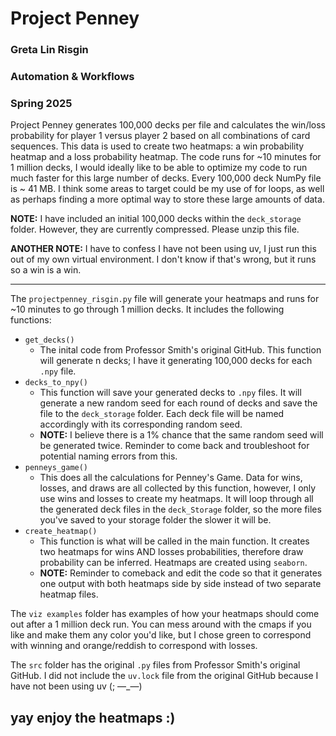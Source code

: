 # Project Penney
### Greta Lin Risgin
### Automation & Workflows
### Spring 2025

Project Penney generates 100,000 decks per file and calculates the win/loss probability for player 1 versus player 2 based on all combinations of card sequences. This data is used to create two heatmaps: a win probability heatmap and a loss probability heatmap. The code runs for ~10 minutes for 1 million decks, I would ideally like to be able to optimize my code to run much faster for this large number of decks. Every 100,000 deck NumPy file is ~ 41 MB. I think some areas to target could be my use of for loops, as well as perhaps finding a more optimal way to store these large amounts of data.

**NOTE:** I have included an initial 100,000 decks within the `deck_storage` folder. However, they are currently compressed. Please unzip this file.

**ANOTHER NOTE:** I have to confess I have not been using uv, I just run this out of my own virtual environment. I don't know if that's wrong, but it runs so a win is a win.

---

The `projectpenney_risgin.py` file will generate your heatmaps and runs for ~10 minutes to go through 1 million decks. It includes the following functions:
- `get_decks()`
  - The inital code from Professor Smith's original GitHub. This function will generate n decks; I have it generating 100,000 decks for each `.npy` file. 
- `decks_to_npy()`
  - This function will save your generated decks to  `.npy` files. It will generate a new random seed for each round of decks and save the file to the `deck_storage` folder. Each deck file will be named accordingly with its corresponding random seed.
  - **NOTE:** I believe there is a 1% chance that the same random seed will be generated twice. Reminder to come back and troubleshoot for potential naming errors from this.
- `penneys_game()`
  - This does all the calculations for Penney's Game. Data for wins, losses, and draws are all collected by this function, however, I only use wins and losses to create my heatmaps. It will loop through all the generated deck files in the `deck_Storage` folder, so the more files you've saved to your storage folder the slower it will be.
- `create_heatmap()`
  - This function is what will be called in the main function. It creates two heatmaps for wins AND losses probabilities, therefore draw probability can be inferred. Heatmaps are created using `seaborn`. 
  - **NOTE:** Reminder to comeback and edit the code so that it generates one output with both heatmaps side by side instead of two separate heatmap files.
 
The `viz examples` folder has examples of how your heatmaps should come out after a 1 million deck run. You can mess around with the cmaps if you like and make them any color you'd like, but I chose green to correspond with winning and orange/reddish to correspond with losses.

The `src` folder has the original `.py` files from Professor Smith's original GitHub. I did not include the `uv.lock` file from the original GitHub because I have not been using uv (; —_—)

yay enjoy the heatmaps :)
---
